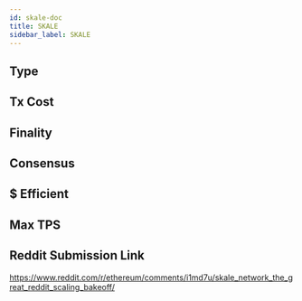 ```yaml
---
id: skale-doc
title: SKALE
sidebar_label: SKALE
---
```


## Type

## Tx Cost

## Finality

## Consensus

## $ Efficient

## Max TPS

## Reddit Submission Link

https://www.reddit.com/r/ethereum/comments/i1md7u/skale_network_the_great_reddit_scaling_bakeoff/
